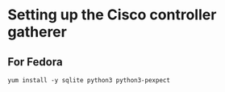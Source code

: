 # Setting up the Cisco controller gatherer

## For Fedora

```
yum install -y sqlite python3 python3-pexpect
```
